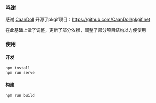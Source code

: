 ### 鸣谢

感谢 [CaanDoll](https://github.com/CaanDoll) 开源了pkgif项目：https://github.com/CaanDoll/pkgif.net

在此基础上做了调整，更新了部分依赖，调整了部分项目结构以方便使用

### 使用

#### 开发

```bash
npm install
npm run serve
```

#### 构建

```bash
npm run build
```